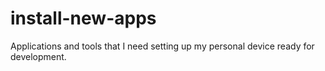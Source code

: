 # install-new-apps
Applications and tools that I need setting up my personal device ready for development.
